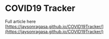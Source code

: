 # COVID19 Tracker
Full article here  
[https://jaysonragasa.github.io/COVID19Tracker/](https://jaysonragasa.github.io/COVID19Tracker/)
  
